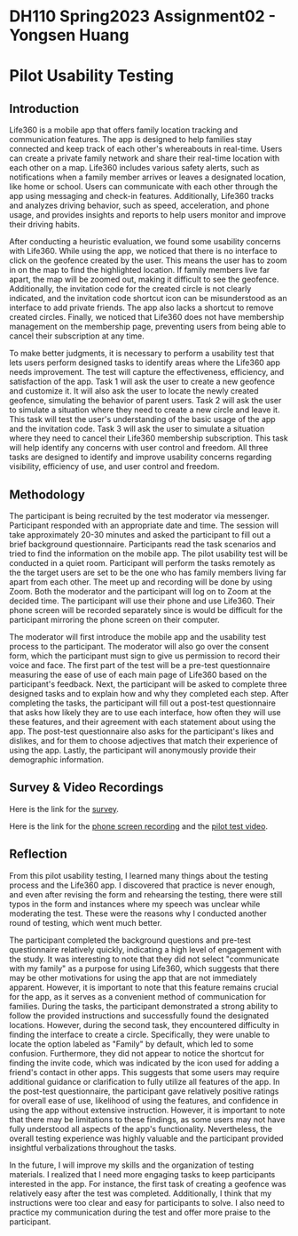 # DH110 Spring2023 Assignment02 - Yongsen Huang
# Pilot Usability Testing

## Introduction
Life360 is a mobile app that offers family location tracking and communication features. The app is designed to help families stay connected and keep track of each other's whereabouts in real-time. Users can create a private family network and share their real-time location with each other on a map. Life360 includes various safety alerts, such as notifications when a family member arrives or leaves a designated location, like home or school. Users can communicate with each other through the app using messaging and check-in features. Additionally, Life360 tracks and analyzes driving behavior, such as speed, acceleration, and phone usage, and provides insights and reports to help users monitor and improve their driving habits.

After conducting a heuristic evaluation, we found some usability concerns with Life360. While using the app, we noticed that there is no interface to click on the geofence created by the user. This means the user has to zoom in on the map to find the highlighted location. If family members live far apart, the map will be zoomed out, making it difficult to see the geofence. Additionally, the invitation code for the created circle is not clearly indicated, and the invitation code shortcut icon can be misunderstood as an interface to add private friends. The app also lacks a shortcut to remove created circles. Finally, we noticed that Life360 does not have membership management on the membership page, preventing users from being able to cancel their subscription at any time.

To make better judgments, it is necessary to perform a usability test that lets users perform designed tasks to identify areas where the Life360 app needs improvement. The test will capture the effectiveness, efficiency, and satisfaction of the app. Task 1 will ask the user to create a new geofence and customize it. It will also ask the user to locate the newly created geofence, simulating the behavior of parent users. Task 2 will ask the user to simulate a situation where they need to create a new circle and leave it. This task will test the user's understanding of the basic usage of the app and the invitation code. Task 3 will ask the user to simulate a situation where they need to cancel their Life360 membership subscription. This task will help identify any concerns with user control and freedom. All three tasks are designed to identify and improve usability concerns regarding visibility, efficiency of use, and user control and freedom.

## Methodology
The participant is being recruited by the test moderator via messenger. Participant responded with an appropriate date and time. The session will take approximately 20-30 minutes and asked the participant to fill out a brief background questionnaire. Participants read the task scenarios and tried to find the information on the mobile app. The pilot usability test will be conducted in a quiet room. Participant will perform the tasks remotely as the the target users are set to be the one who has family members living far apart from each other. The meet up and recording will be done by using Zoom. Both the moderator and the participant will log on to Zoom at the decided time. The participant will use their phone and use Life360. Their phone screen will be recorded separately since is would be difficult for the participant mirroring the phone screen on their computer. 

The moderator will first introduce the mobile app and the usability test process to the participant. The moderator will also go over the consent form, which the participant must sign to give us permission to record their voice and face. The first part of the test will be a pre-test questionnaire measuring the ease of use of each main page of Life360 based on the participant's feedback. Next, the participant will be asked to complete three designed tasks and to explain how and why they completed each step. After completing the tasks, the participant will fill out a post-test questionnaire that asks how likely they are to use each interface, how often they will use these features, and their agreement with each statement about using the app. The post-test questionnaire also asks for the participant's likes and dislikes, and for them to choose adjectives that match their experience of using the app. Lastly, the participant will anonymously provide their demographic information.

## Survey & Video Recordings

Here is the link for the [survey](https://forms.gle/zT8sdndQXEKRkAtG6).

Here is the link for the [phone screen recording](https://drive.google.com/file/d/1lrEcRa0DZH_qDHyAwS4vQJDcBjX7iGL1/view?usp=sharing) and the [pilot test video](https://drive.google.com/file/d/1mRz4wQXs12E0ECgmyaeSQUfcEgvqHyi-/view?usp=sharing).

## Reflection

From this pilot usability testing, I learned many things about the testing process and the Life360 app. I discovered that practice is never enough, and even after revising the form and rehearsing the testing, there were still typos in the form and instances where my speech was unclear while moderating the test. These were the reasons why I conducted another round of testing, which went much better.

The participant completed the background questions and pre-test questionnaire relatively quickly, indicating a high level of engagement with the study. It was interesting to note that they did not select "communicate with my family" as a purpose for using Life360, which suggests that there may be other motivations for using the app that are not immediately apparent. However, it is important to note that this feature remains crucial for the app, as it serves as a convenient method of communication for families. During the tasks, the participant demonstrated a strong ability to follow the provided instructions and successfully found the designated locations. However, during the second task, they encountered difficulty in finding the interface to create a circle. Specifically, they were unable to locate the option labeled as "Family" by default, which led to some confusion. Furthermore, they did not appear to notice the shortcut for finding the invite code, which was indicated by the icon used for adding a friend's contact in other apps. This suggests that some users may require additional guidance or clarification to fully utilize all features of the app. In the post-test questionnaire, the participant gave relatively positive ratings for overall ease of use, likelihood of using the features, and confidence in using the app without extensive instruction. However, it is important to note that there may be limitations to these findings, as some users may not have fully understood all aspects of the app's functionality. Nevertheless, the overall testing experience was highly valuable and the participant provided insightful verbalizations throughout the tasks.

In the future, I will improve my skills and the organization of testing materials. I realized that I need more engaging tasks to keep participants interested in the app. For instance, the first task of creating a geofence was relatively easy after the test was completed. Additionally, I think that my instructions were too clear and easy for participants to solve. I also need to practice my communication during the test and offer more praise to the participant.

